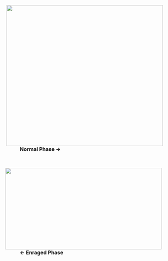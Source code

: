
<img align="Right" width="500" height="450" src="https://github.com/0Chillibits0/.Miflal/assets/130387318/bf3975b9-5e72-4ade-83f4-b0b8f2102d83"/>
<br>
<br>
<br>
<br>
<div/>

### &nbsp; &nbsp; &nbsp; &nbsp; &nbsp; &nbsp;  Normal Phase →


<br clear="left"/>

<br> 

<img align="Left" width="500" height="260" src="https://cdn.discordapp.com/attachments/751701211148714116/1093827482211332179/Enraged.png">
<br>
<br>
<br>
<br>

### &nbsp; &nbsp; &nbsp; &nbsp; &nbsp; &nbsp; ← Enraged Phase 

<br clear="right"/>
